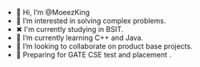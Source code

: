 - 👋 Hi, I’m @MoeezKing
- 👀 I’m interested in solving complex problems.
- ✖  I'm currently studying in BSIT. 
- 🌱 I’m currently learning C++ and Java.
- 💞️ I’m looking to collaborate on product base projects.
- 🎢 Preparing for GATE CSE test and placement .

<!---
MoeezKing/MoeezKing is a ✨ special ✨ repository because its `README.md` (this file) appears on your GitHub profile.
You can click the Preview link to take a look at your changes.
--->
